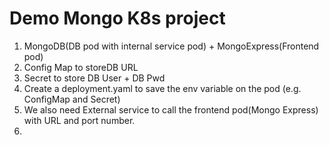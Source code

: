 # Demo Mongo K8s project
1. MongoDB(DB pod with internal service pod) + MongoExpress(Frontend pod)
2. Config Map to storeDB URL
3. Secret to store DB User + DB Pwd
4. Create a deployment.yaml to save the env variable on the pod (e.g. ConfigMap and Secret)
5. We also need External service to call the frontend pod(Mongo Express) with URL and port number.
6. 